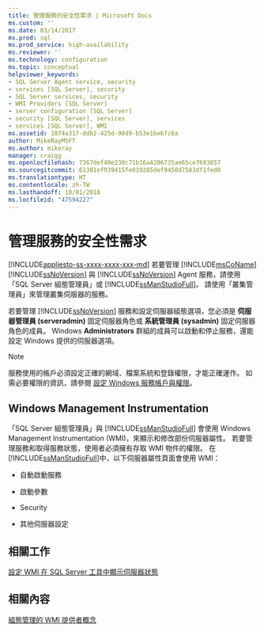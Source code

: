 ```yaml
---
title: 管理服務的安全性需求 | Microsoft Docs
ms.custom: ''
ms.date: 03/14/2017
ms.prod: sql
ms.prod_service: high-availability
ms.reviewer: ''
ms.technology: configuration
ms.topic: conceptual
helpviewer_keywords:
- SQL Server Agent service, security
- services [SQL Server], security
- SQL Server services, security
- WMI Providers [SQL Server]
- server configuration [SQL Server]
- security [SQL Server], services
- services [SQL Server], WMI
ms.assetid: 1874a317-ddb2-425d-98d9-b53e1be6fc6a
author: MikeRayMSFT
ms.author: mikeray
manager: craigg
ms.openlocfilehash: 7367def40e230c71b16a4206735ae65ce7693857
ms.sourcegitcommit: 61381ef939415fe019285def9450d7583df1fed0
ms.translationtype: HT
ms.contentlocale: zh-TW
ms.lasthandoff: 10/01/2018
ms.locfileid: "47594227"
---
```

# <a name="security-requirements-for-managing-services"></a>管理服務的安全性需求
[!INCLUDE[appliesto-ss-xxxx-xxxx-xxx-md](../../includes/appliesto-ss-xxxx-xxxx-xxx-md.md)]
  若要管理 [!INCLUDE[msCoName](../../includes/msconame-md.md)] [!INCLUDE[ssNoVersion](../../includes/ssnoversion-md.md)] 與 [!INCLUDE[ssNoVersion](../../includes/ssnoversion-md.md)] Agent 服務，請使用「SQL Server 組態管理員」或 [!INCLUDE[ssManStudioFull](../../includes/ssmanstudiofull-md.md)]。 請使用「叢集管理員」來管理叢集伺服器的服務。  
  
 若要管理 [!INCLUDE[ssNoVersion](../../includes/ssnoversion-md.md)] 服務和設定伺服器組態選項，您必須是 **伺服器管理員 (serveradmin)** 固定伺服器角色或 **系統管理員 (sysadmin)** 固定伺服器角色的成員。 Windows **Administrators** 群組的成員可以啟動和停止服務，還能設定 Windows 提供的伺服器選項。  
  
> [!NOTE]  
>  服務使用的帳戶必須設定正確的網域、檔案系統和登錄權限，才能正確運作。 如需必要權限的資訊，請參閱 [設定 Windows 服務帳戶與權限](../../database-engine/configure-windows/configure-windows-service-accounts-and-permissions.md)。  
  
## <a name="windows-management-instrumentation"></a>Windows Management Instrumentation  
 「SQL Server 組態管理員」與 [!INCLUDE[ssManStudioFull](../../includes/ssmanstudiofull-md.md)] 會使用 Windows Management Instrumentation (WMI)，來顯示和修改部份伺服器屬性。 若要管理服務和取得服務狀態，使用者必須擁有存取 WMI 物件的權限。 在 [!INCLUDE[ssManStudioFull](../../includes/ssmanstudiofull-md.md)]中，以下伺服器屬性頁面會使用 WMI：  
  
-   自動啟動服務  
  
-   啟動參數  
  
-   Security  
  
-   其他伺服器設定  
  
## <a name="related-tasks"></a>相關工作  
 [設定 WMI 在 SQL Server 工具中顯示伺服器狀態](../../ssms/configure-wmi-to-show-server-status-in-sql-server-tools.md)  
  
## <a name="related-content"></a>相關內容  
 [組態管理的 WMI 提供者概念](../../relational-databases/wmi-provider-configuration/wmi-provider-for-configuration-management.md)  
  
  
